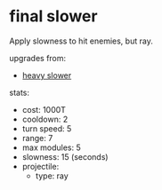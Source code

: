 # final slower

Apply slowness to hit enemies, but ray.

upgrades from:
- [heavy slower](heavy%20slower.md)

stats:
- cost: 1000T
- cooldown: 2
- turn speed: 5
- range: 7
- max modules: 5
- slowness: 15 (seconds)
- projectile:
	- type: ray
